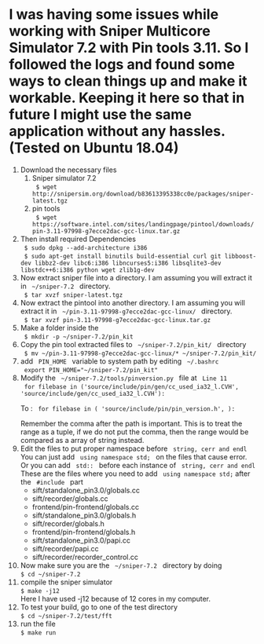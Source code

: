 I was having some issues while working with Sniper Multicore Simulator 7.2 with Pin tools 3.11. 
So I followed the logs and found some ways to clean things up and make it workable. Keeping it here so that in future I might use the same application without any hassles. (Tested on Ubuntu 18.04)
======================================================================================================================

<ol>
  <li> Download the necessary files
  <ol>
      <li> 
        Sniper simulator 7.2 <br> 
        <code> $ wget http://snipersim.org/download/b83613395338cc0e/packages/sniper-latest.tgz </code> 
      </li>
      <li>
        pin tools <br>
        <code> $ wget https://software.intel.com/sites/landingpage/pintool/downloads/pin-3.11-97998-g7ecce2dac-gcc-linux.tar.gz </code>
      </li>
    </ol>
  </li>

  <li> 
    Then install required Dependencies <br> 
    <code> $ sudo dpkg --add-architecture i386 </code> <br>
    <code> $ sudo apt-get install binutils build-essential curl git libboost-dev libbz2-dev libc6:i386 libncurses5:i386 libsqlite3-dev libstdc++6:i386 python wget zlib1g-dev </code>
  </li>

  <li> 
    Now extract sniper file into a directory. I am assuming you will extract it in <code> ~/sniper-7.2 </code> directory. <br>
    <code> $ tar xvzf sniper-latest.tgz </code> 
  </li>
  <li>
    Now extract the pintool into another directory. I am assuming you will extract it in <code> ~/pin-3.11-97998-g7ecce2dac-gcc-linux/ </code> directory. <br>
    <code> $ tar xvzf pin-3.11-97998-g7ecce2dac-gcc-linux.tar.gz </code>
  </li>

  <li> 
    Make a folder inside the <br> <code> $ mkdir -p ~/sniper-7.2/pin_kit </code>
  </li>

  <li> Copy the pin tool extracted files to <code> ~/sniper-7.2/pin_kit/ </code> directory <br> 
    <code> $ mv ~/pin-3.11-97998-g7ecce2dac-gcc-linux/* ~/sniper-7.2/pin_kit/ </code>
  </li>

  <li>
    add <code> PIN_HOME </code> variable to system path by editing <code> ~/.bashrc </code> <br>
    <code> export PIN_HOME="~/sniper-7.2/pin_kit" </code>
  </li>

  <li> 
    Modify the <code> ~/sniper-7.2/tools/pinversion.py </code> file at <code> Line 11 </code> <br>
    <code> for filebase in ('source/include/pin/gen/cc_used_ia32_l.CVH', 'source/include/gen/cc_used_ia32_l.CVH'):
    </code> <br>
    To :
    <code> for filebase in ( 'source/include/pin/pin_version.h', ):
    </code> <br>
    Remember the comma after the path is important. This is to treat the range as a tuple, if we do not put the comma, then the range would be compared as a array of string instead.
  </li>

  <li>
    Edit the files to put proper namespace before <code> string, cerr and endl </code>
    <br> You can just add <code> using namespace std; </code> on the files that cause error.
    <br> Or you can add <code> std:: </code> before each instance of  <code> string, cerr and endl </code>
    <br> These are the files where you need to add <code> using namespace std;</code> after the <code> #include </code> part
    <br> 
      <ul>
        <li> sift/standalone_pin3.0/globals.cc </li> 
        <li> sift/recorder/globals.cc </li>
        <li> frontend/pin-frontend/globals.cc </li>
        <li> sift/standalone_pin3.0/globals.h </li> 
        <li> sift/recorder/globals.h </li>
        <li> frontend/pin-frontend/globals.h </li>
        <li> sift/standalone_pin3.0/papi.cc </li>
        <li> sift/recorder/papi.cc </li>
        <li> sift/recorder/recorder_control.cc </li>
      </ul> 
  </li>
 
  <li> 
    Now make sure you are the <code> ~/sniper-7.2 </code> directory by doing <br>
    <code>$ cd ~/sniper-7.2 </code>
  </li>
 
  <li> 
    compile the sniper simulator <br>
    <code>$ make -j12 </code> <br>
    Here I have used -j12 because of 12 cores in my computer.
  </li>
  <li> 
    To test your build, go to one of the test directory <br>
    <code>$ cd ~/sniper-7.2/test/fft </code>
  </li>
  <li>
    run the file 
    <br> <code>$ make run </code>
  </li>
</ol>
